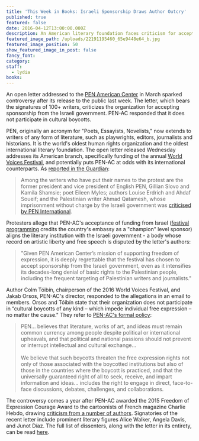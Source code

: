 ```yaml
---
title: 'This Week in Books: Israeli Sponsorship Draws Author Outcry'
published: true
featured: false
date: 2016-04-12T13:00:00.000Z
description: An American literary foundation faces criticism for accepting Israeli government funding.
featured_image_path: /uploads/22191195460_65e9448e64_b.jpg
featured_image_position: 50
show_featured_image_in_post: false
fancy_font:
category:
staff:
  - lydia
books:
---
```



An open letter addressed to the [PEN American Center](https://www.pen.org/) in March sparked controversy after its release to the public last week. The letter, which bears the signatures of 100+ writers, criticizes the organization for accepting sponsorship from the Israeli government. PEN-AC responded that it does not participate in cultural boycotts.

PEN, originally an acronym for "Poets, Essayists, Novelists," now extends to writers of any form of literature, such as playwrights, editors, journalists and historians. It is the world's oldest human rights organization and the oldest international literary foundation. The open letter released Wednesday addresses its American branch, specifically funding of the annual [World Voices Festival](http://worldvoices.pen.org/), and potentially puts PEN-AC at odds with its international counterparts. As [reported in the Guardian](http://www.theguardian.com/books/2016/apr/06/israeli-backing-for-new-york-festival-rejected-in-angry-letter-by-authors):

> Among the writers who have put their names to the protest are the former president and vice president of English PEN, Gillian Slovo and Kamila Shamsie; poet Eileen Myles; authors Louise Erdrich and Ahdaf Soueif; and the Palestinian writer Ahmad Qatamesh, whose imprisonment without charge by the Israeli government was [criticised by PEN International](https://www.pen.org/rapid-action/2011/05/25/writer-and-academic-detained-without-charge-0).

Protesters allege that PEN-AC's acceptance of funding from Israel ([festival programming](http://worldvoices.pen.org/2016-world-voices-supporters) credits the country's embassy as a "champion" level sponsor) aligns the literary institution with the Israeli government - a body whose record on artistic liberty and free speech is disputed by the letter's authors:

> "Given PEN American Center’s mission of supporting freedom of expression, it is deeply regrettable that the festival has chosen to accept sponsorship from the Israeli government, even as it intensifies its decades-long denial of basic rights to the Palestinian people, including the frequent targeting of Palestinian writers and journalists."

Author Colm Tóibín, chairperson of the 2016 World Voices Festival, and Jakab Orsos, PEN-AC's director, responded to the allegations in an email to members. Orsos and Tóibín state that their organization does not participate in “cultural boycotts of any kind – which impede individual free expression – no matter the cause." They refer to [PEN-AC's formal policy](http://www.pen.org/press-release/2007/06/22/pen-american-center-urges-rejection-academic-boycotts):

> PEN… believes that literature, works of art, and ideas must remain common currency among people despite political or international upheavals, and that political and national passions should not prevent or interrupt intellectual and cultural exchange…
> <br>
> <br>We believe that such boycotts threaten the free expression rights not only of those associated with the boycotted institutions but also of those in the countries where the boycott is practiced, and that the universally guaranteed right of all to seek, receive, and impart information and ideas… includes the right to engage in direct, face-to-face discussions, debates, challenges, and collaborations.

The controversy comes a year after PEN-AC awarded the 2015 Freedom of Expression Courage Award to the cartoonists of French magazine Charlie Hebdo, drawing [criticism from a number of authors](http://www.theguardian.com/books/2015/apr/29/writers-join-protest-charlie-hebdo-pen-award). Signatories of the recent letter include prominent literary figures Alice Walker, Angela Davis, and Junot Díaz. The full list of dissenters, along with the letter in its entirety, can be read [here](https://adalahny.org/web-action/1376/letter-pen-american-center-don-t-partner-israeli-government).